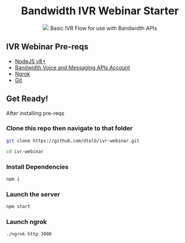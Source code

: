 <div align="center">

# Bandwidth IVR Webinar Starter

<img src="https://s3.amazonaws.com/bwdemos/BW_Voice.png"/>
Basic IVR Flow for use with Bandwidth APIs
</div>

## IVR Webinar Pre-reqs

* [NodeJS v8+](https://nodejs.org/en/download/current/)
* [Bandwidth Voice and Messaging APIs Account](https://catapult.inetwork.com/portal/signup)
* [Ngrok](https://ngrok.com/)
* [Git](https://git-scm.com/)

## Get Ready!

After installing pre-reqs

### Clone this repo then navigate to that folder

```bash
git clone https://github.com/dtolb/ivr-webinar.git
```

```bash
cd ivr-webinar
```

### Install Dependencies

```bash
npm i
```

### Launch the server

```bash
npm start
```

### Launch ngrok

```bash
./ngrok http 3000
```
